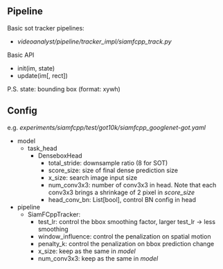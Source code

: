 ## Pipeline

Basic sot tracker pipelines:
* _videoanalyst/pipeline/tracker_impl/siamfcpp_track.py_

Basic API
* init(im, state)
* update(im[, rect])

P.S. state: bounding box (format: xywh)

## Config
e.g. _experiments/siamfcpp/test/got10k/siamfcpp_googlenet-got.yaml_
* model
  * task_head
    * DenseboxHead
      * total_stride: downsample ratio (8 for SOT)
      * score_size: size of final dense prediction size
      * x_size: search image input size
      * num_conv3x3: number of conv3x3 in head. Note that each conv3x3 brings a shrinkage of 2 pixel in _score_size_
      * head_conv_bn: List[bool], control BN config in head
* pipeline
  * SiamFCppTracker:
    * test_lr: control the bbox smoothing factor, larger test_lr -> less smoothing
    * window_influence: control the penalization on spatial motion    
    * penalty_k: control the penalization on bbox prediction change
    * x_size: keep as the same in _model_
    * num_conv3x3: keep as the same in _model_
